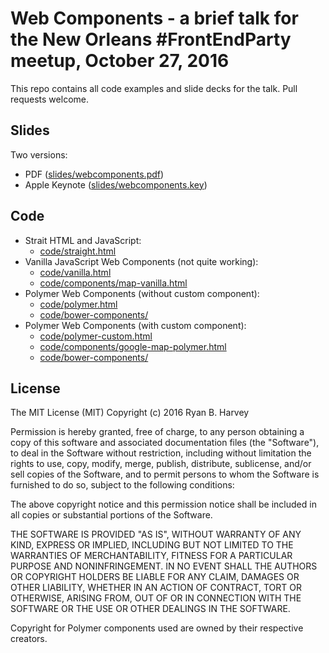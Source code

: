 # Web Components - a brief talk for the New Orleans #FrontEndParty meetup, October 27, 2016

This repo contains all code examples and slide decks for the talk.  Pull requests welcome.

## Slides

Two versions:

* PDF ([slides/webcomponents.pdf](https://github.com/nihonjinrxs/frontendparty-oct2016/blob/master/slides/webcomponents.pdf))
* Apple Keynote ([slides/webcomponents.key](https://github.com/nihonjinrxs/frontendparty-oct2016/blob/master/slides/webcomponents.key))

## Code

* Strait HTML and JavaScript:
    * [code/straight.html](https://github.com/nihonjinrxs/frontendparty-oct2016/blob/master/code/straight.html)
* Vanilla JavaScript Web Components (not quite working):
    * [code/vanilla.html](https://github.com/nihonjinrxs/frontendparty-oct2016/blob/master/code/vanilla.html)
    * [code/components/map-vanilla.html](https://github.com/nihonjinrxs/frontendparty-oct2016/blob/master/code/components/map-vanilla.html)
* Polymer Web Components (without custom component):
    * [code/polymer.html](https://github.com/nihonjinrxs/frontendparty-oct2016/blob/master/code/polymer.html)
    * [code/bower-components/](https://github.com/nihonjinrxs/frontendparty-oct2016/blob/master/code/bower-components/)
* Polymer Web Components (with custom component):
    * [code/polymer-custom.html](https://github.com/nihonjinrxs/frontendparty-oct2016/blob/master/code/polymer-custom.html)
    * [code/components/google-map-polymer.html](https://github.com/nihonjinrxs/frontendparty-oct2016/blob/master/code/components/google-map-polymer.html)
    * [code/bower-components/](https://github.com/nihonjinrxs/frontendparty-oct2016/blob/master/code/bower-components/)

## License

The MIT License (MIT)
Copyright (c) 2016 Ryan B. Harvey

Permission is hereby granted, free of charge, to any person obtaining a copy of this software and associated documentation files (the "Software"), to deal in the Software without restriction, including without limitation the rights to use, copy, modify, merge, publish, distribute, sublicense, and/or sell copies of the Software, and to permit persons to whom the Software is furnished to do so, subject to the following conditions:

The above copyright notice and this permission notice shall be included in all copies or substantial portions of the Software.

THE SOFTWARE IS PROVIDED "AS IS", WITHOUT WARRANTY OF ANY KIND, EXPRESS OR IMPLIED, INCLUDING BUT NOT LIMITED TO THE WARRANTIES OF MERCHANTABILITY, FITNESS FOR A PARTICULAR PURPOSE AND NONINFRINGEMENT. IN NO EVENT SHALL THE AUTHORS OR COPYRIGHT HOLDERS BE LIABLE FOR ANY CLAIM, DAMAGES OR OTHER LIABILITY, WHETHER IN AN ACTION OF CONTRACT, TORT OR OTHERWISE, ARISING FROM, OUT OF OR IN CONNECTION WITH THE SOFTWARE OR THE USE OR OTHER DEALINGS IN THE SOFTWARE.

Copyright for Polymer components used are owned by their respective creators.